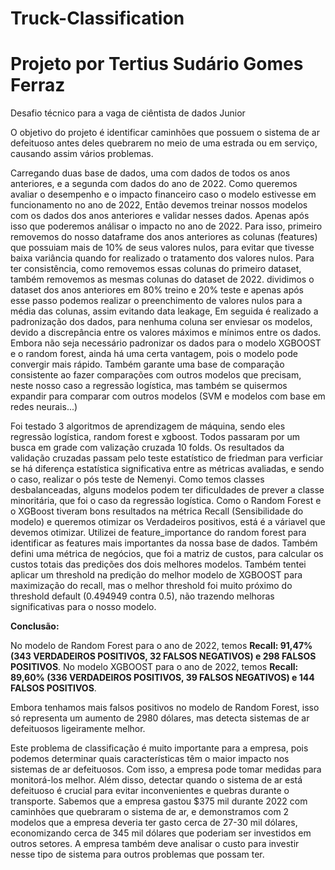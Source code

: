 # Truck-Classification

# Projeto por Tertius Sudário Gomes Ferraz

Desafio técnico para a vaga de ciêntista de dados Junior

O objetivo do projeto é identificar caminhões que possuem o sistema de ar defeituoso antes deles quebrarem no meio de uma estrada ou em serviço, causando assim vários problemas. 

Carregando duas base de dados, uma com dados de todos os anos anteriores, e a segunda com dados do ano de 2022. Como queremos avaliar o desempenho e o impacto financeiro caso o modelo estivesse em funcionamento no ano de 2022, Então devemos treinar nossos modelos com os dados dos anos anteriores e validar nesses dados. Apenas após isso que poderemos análisar o impacto no ano de 2022. Para isso, primeiro removemos do nosso dataframe dos anos anteriores as colunas (features) que possuiam mais de 10% de seus valores nulos, para evitar que tivesse baixa variância quando for realizado o tratamento dos valores nulos. Para ter consistência, como removemos essas colunas do primeiro dataset, também removemos as mesmas colunas do dataset de 2022. dividimos o dataset dos anos anteriores em 80% treino e 20% teste e apenas após esse passo podemos realizar o preenchimento de valores nulos para a média das colunas, assim evitando data leakage, Em seguida é realizado a padronização dos dados, para nenhuma coluna ser enviesar os modelos, devido a discrepância entre os valores máximos e mínimos entre os dados. Embora não seja necessário padronizar os dados para o modelo XGBOOST e o random forest, ainda há uma certa vantagem, pois o modelo pode convergir mais rápido. Também garante uma base de comparação consistente ao fazer comparações com outros modelos que precisam, neste nosso caso a regressão logística, mas também se quisermos expandir para comparar com outros modelos (SVM e modelos com base em redes neurais...)

Foi testado 3 algoritmos de aprendizagem de máquina, sendo eles regressão logística, random forest e xgboost. Todos passaram por um busca em grade com valização cruzada 10 folds. Os resultados da validação cruzadas passam pelo teste estatístico de friedman para verficiar se há diferença estatística significativa entre as métricas avaliadas, e sendo o caso, realizar o pós teste de Nemenyi. Como temos classes desbalanceadas, alguns modelos podem ter dificuldades de prever a classe minoritária, que foi o caso da regressão logística. Como o Random Forest e o XGBoost tiveram bons resultados na métrica Recall (Sensibilidade do modelo) e queremos otimizar os Verdadeiros positivos, está é a váriavel que devemos otimizar. Utilizei de feature_importance do random forest para identificar as features mais importantes da nossa base de dados. Também defini uma métrica de negócios, que foi a matriz de custos, para calcular os custos totais das predições dos dois melhores modelos. Também tentei aplicar um threshold na predição do melhor modelo de XGBOOST para maximização do recall, mas o melhor threshold foi muito próximo do threshold default (0.494949 contra 0.5), não trazendo melhoras significativas para o nosso modelo.

**Conclusão:**

No modelo de Random Forest para o ano de 2022, temos **Recall: 91,47% (343 VERDADEIROS POSITIVOS, 32 FALSOS NEGATIVOS) e 298 FALSOS POSITIVOS**.
No modelo XGBOOST para o ano de 2022, temos **Recall: 89,60% (336 VERDADEIROS POSITIVOS, 39 FALSOS NEGATIVOS) e 144 FALSOS POSITIVOS**.

Embora tenhamos mais falsos positivos no modelo de Random Forest, isso só representa um aumento de 2980 dólares, mas detecta sistemas de ar defeituosos ligeiramente melhor.

Este problema de classificação é muito importante para a empresa, pois podemos determinar quais características têm o maior impacto nos sistemas de ar defeituosos. Com isso, a empresa pode tomar medidas para monitorá-los melhor. Além disso, detectar quando o sistema de ar está defeituoso é crucial para evitar inconvenientes e quebras durante o transporte. Sabemos que a empresa gastou $375 mil durante 2022 com caminhões que quebraram o sistema de ar, e demonstramos com 2 modelos que a empresa deveria ter gasto cerca de 27-30 mil dólares, economizando cerca de 345 mil dólares que poderiam ser investidos em outros setores. A empresa também deve analisar o custo para investir nesse tipo de sistema para outros problemas que possam ter.
